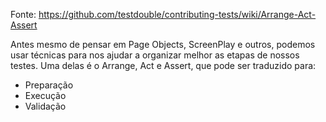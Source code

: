 Fonte: https://github.com/testdouble/contributing-tests/wiki/Arrange-Act-Assert

Antes mesmo de pensar em Page Objects, ScreenPlay e outros, podemos usar técnicas para nos ajudar a organizar melhor as etapas de nossos testes. 
Uma delas é o Arrange, Act e Assert, que pode ser traduzido para: 

- Preparação
- Execução
- Validação


